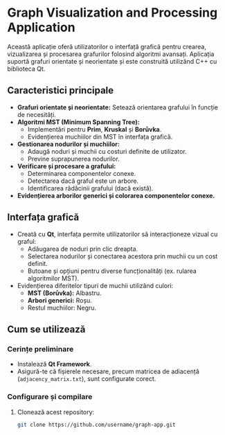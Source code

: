 # Graph Visualization and Processing Application

Această aplicație oferă utilizatorilor o interfață grafică pentru crearea, vizualizarea și procesarea grafurilor folosind algoritmi avansați. Aplicația suportă grafuri orientate și neorientate și este construită utilizând C++ cu biblioteca Qt.

## Caracteristici principale
- **Grafuri orientate și neorientate:** Setează orientarea grafului în funcție de necesități.
- **Algoritmi MST (Minimum Spanning Tree):**
  - Implementări pentru **Prim**, **Kruskal** și **Borůvka**.
  - Evidențierea muchiilor din MST în interfața grafică.
- **Gestionarea nodurilor și muchiilor:**
  - Adaugă noduri și muchii cu costuri definite de utilizator.
  - Previne suprapunerea nodurilor.
- **Verificare și procesare a grafului:**
  - Determinarea componentelor conexe.
  - Detectarea dacă graful este un arbore.
  - Identificarea rădăcinii grafului (dacă există).
- **Evidențierea arborilor generici și colorarea componentelor conexe.**

## Interfața grafică
- Creată cu **Qt**, interfața permite utilizatorilor să interacționeze vizual cu graful:
  - Adăugarea de noduri prin clic dreapta.
  - Selectarea nodurilor și conectarea acestora prin muchii cu un cost definit.
  - Butoane și opțiuni pentru diverse funcționalități (ex. rularea algoritmilor MST).
- Evidențierea diferitelor tipuri de muchii utilizând culori:
  - **MST (Borůvka):** Albastru.
  - **Arbori generici:** Roșu.
  - Restul muchiilor: Negru.

## Cum se utilizează
### Cerințe preliminare
- Instalează **Qt Framework**.
- Asigură-te că fișierele necesare, precum matricea de adiacență (`adjacency_matrix.txt`), sunt configurate corect.

### Configurare și compilare
1. Clonează acest repository:
   ```bash
   git clone https://github.com/username/graph-app.git

